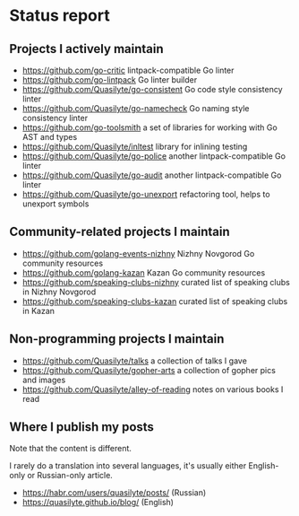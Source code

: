 # Status report

## Projects I actively maintain

* <https://github.com/go-critic> lintpack-compatible Go linter
* <https://github.com/go-lintpack> Go linter builder
* <https://github.com/Quasilyte/go-consistent> Go code style consistency linter
* <https://github.com/Quasilyte/go-namecheck> Go naming style consistency linter
* <https://github.com/go-toolsmith> a set of libraries for working with Go AST and types
* <https://github.com/Quasilyte/inltest> library for inlining testing
* <https://github.com/Quasilyte/go-police> another lintpack-compatible Go linter
* <https://github.com/Quasilyte/go-audit> another lintpack-compatible Go linter
* <https://github.com/Quasilyte/go-unexport> refactoring tool, helps to unexport symbols

## Community-related projects I maintain

* <https://github.com/golang-events-nizhny> Nizhny Novgorod Go community resources
* <https://github.com/golang-kazan> Kazan Go community resources
* <https://github.com/speaking-clubs-nizhny> curated list of speaking clubs in Nizhny Novgorod
* <https://github.com/speaking-clubs-kazan> curated list of speaking clubs in Kazan

## Non-programming projects I maintain

* <https://github.com/Quasilyte/talks> a collection of talks I gave
* <https://github.com/Quasilyte/gopher-arts> a collection of gopher pics and images
* <https://github.com/Quasilyte/alley-of-reading> notes on various books I read

## Where I publish my posts

Note that the content is different.

I rarely do a translation into several languages, it's usually either English-only or Russian-only article.

* https://habr.com/users/quasilyte/posts/ (Russian)
* https://quasilyte.github.io/blog/ (English)
